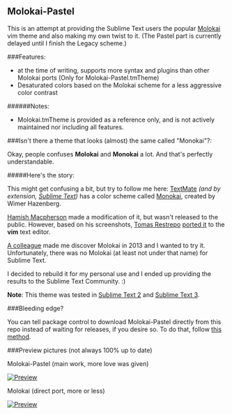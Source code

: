 ## Molokai-Pastel

This is an attempt at providing the Sublime Text users the popular [Molokai][4] vim  theme and also making my own twist to it. (The Pastel part is currently delayed until I finish the Legacy scheme.)

###Features:

* at the time of writing, supports more syntax and plugins than other Molokai ports
  (Only for Molokai-Pastel.tmTheme)
* Desaturated colors based on the Molokai scheme for a less aggressive color contrast

######Notes:
* Molokai.tmTheme is provided as a reference only, and is not
  actively maintained nor including all features.

###Isn't there a theme that looks (almost) the same called "Monokai"?:

Okay, people confuses **Molokai** and **Monokai** a lot. And that's perfectly understandable.

#####Here's the story:

This might get confusing a bit, but try to follow me here:
[TextMate][1] _(and by extension, [Sublime Text][2])_ has a color scheme called [Monokai][3], created by Wimer Hazenberg.

[Hamish Macpherson][5] made a modification of it, but wasn't released to the public.
However, based on his screenshots, [Tomas Restrepo][6] [ported it][9]
to the **vim** text editor.

[A colleague][7] made me discover Molokai in 2013 and I wanted to try it. Unfortunately, there was no Molokai (at least not under that name) for Sublime Text.

I decided to rebuild it for my personal use and I ended up providing the results to the Sublime Text Community. :)

__Note__: This theme was tested in [Sublime Text 2][2] and [Sublime Text 3][8].


###Bleeding edge?

You can tell package control to download Molokai-Pastel directly from this repo instead of waiting for releases, if you desire so.
To do that, follow [this method][10].

###Preview pictures (not always 100% up to date)

Molokai-Pastel (main work, more love was given)

[![Preview][97]][98]

Molokai (direct port, more or less)

[![Preview][99]][100]

[1]: http://macromates.com/
[2]: http://www.sublimetext.com/2
[3]: http://www.monokai.nl/blog/2006/07/15/textmate-color-theme/
[4]: https://github.com/tomasr/molokai
[5]: http://blog.hamstu.com/
[6]: http://winterdom.com/2008/08/molokaiforvim
[7]: https://github.com/LightDrake
[8]: http://sublimetext.com/3
[9]: https://github.com/tomasr/molokai
[10]: http://www.macdrifter.com/2012/08/install-sublime-packages-from-github.html
[97]: https://raw2.github.com/Voaxeyr/Molokai-Pastel/master/preview/Molokai_Pastel.thumb.png
[98]: https://raw.github.com/Voaxeyr/Molokai-Pastel/master/preview/Molokai_Pastel.png
[99]: https://raw.github.com/Voaxeyr/Molokai-Pastel/master/preview/Molokai_legacy.thumb.png
[100]: https://raw.github.com/Voaxeyr/Molokai-Pastel/master/preview/Molokai_legacy.png
